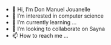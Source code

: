 - 👋 Hi, I’m Don Manuel Jouanelle
- 👀 I’m interested in computer science
- 🌱 I’m currently learning ...
- 💞️ I’m looking to collaborate on Sayna
- 📫 How to reach me ...

<!---
2255-don/2255-don is a ✨ special ✨ repository because its `README.md` (this file) appears on your GitHub profile.
You can click the Preview link to take a look at your changes.
--->
